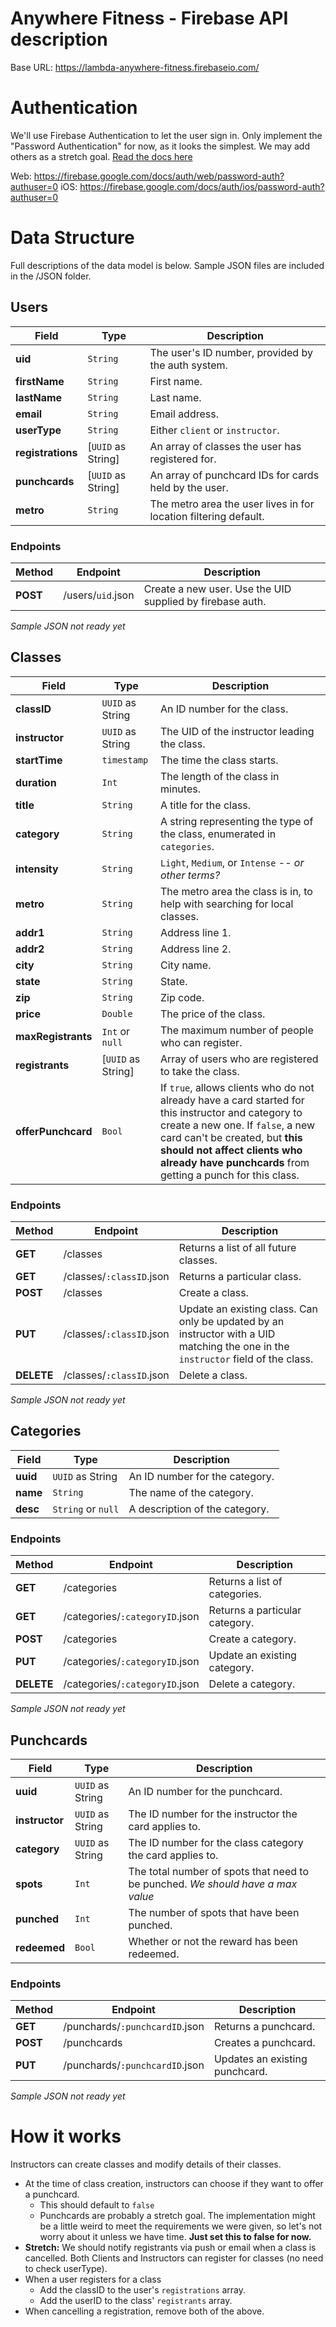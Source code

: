# Anywhere Fitness - Firebase API description

Base URL: https://lambda-anywhere-fitness.firebaseio.com/

# Authentication
We'll use Firebase Authentication to let the user sign in. Only implement the "Password Authentication" for now, as it looks the simplest. We may add others as a stretch goal. [Read the docs here](https://firebase.google.com/docs/auth/?authuser=0)

Web: https://firebase.google.com/docs/auth/web/password-auth?authuser=0
iOS: https://firebase.google.com/docs/auth/ios/password-auth?authuser=0

# Data Structure

Full descriptions of the data model is below. Sample JSON files are included in the /JSON folder.

## Users

| Field | Type | Description |
| ----- | ---- | ----------- |
| **uid** | `String` | The user's ID number, provided by the auth system. |
| **firstName** | `String` | First name. |
| **lastName** | `String` | Last name. |
| **email** | `String` | Email address. |
| **userType** | `String` | Either `client` or `instructor`. |
| **registrations** | [`UUID` as String] | An array of classes the user has registered for. |
| **punchcards** | [`UUID` as String] | An array of punchcard IDs for cards held by the user. |
| **metro** | `String` | The metro area the user lives in for location filtering default. |

### Endpoints
| Method | Endpoint | Description |
| ------ | -------- | ----------- |
| **POST** | /users/`uid`.json | Create a new user. Use the UID supplied by firebase auth. |

*Sample JSON not ready yet*

## Classes

| Field | Type | Description |
| ----- | ---- | ----------- |
| **classID** | `UUID` as String | An ID number for the class. |
| **instructor** | `UUID` as String | The UID of the instructor leading the class. |
| **startTime** | `timestamp` | The time the class starts. |
| **duration** | `Int` | The length of the class in minutes. |
| **title** | `String` | A title for the class. |
| **category** | `String` | A string representing the type of the class, enumerated in `categories`. |
| **intensity** | `String` | `Light`, `Medium`, or `Intense` -- *or other terms?* |
| **metro** | `String` | The metro area the class is in, to help with searching for local classes. |
| **addr1** | `String` | Address line 1. |
| **addr2** | `String` | Address line 2. |
| **city** | `String` | City name. |
| **state** | `String` | State. |
| **zip** | `String` | Zip code. |
| **price** | `Double` | The price of the class. |
| **maxRegistrants** | `Int` or `null` | The maximum number of people who can register. |
| **registrants** | [`UUID` as String] | Array of users who are registered to take the class. |
| **offerPunchcard** | `Bool` | If `true`, allows clients who do not already have a card started for this instructor and category to create a new one. If `false`, a new card can't be created, but **this should not affect clients who already have punchcards** from getting a punch for this class. |

### Endpoints
| Method | Endpoint | Description |
| ------ | -------- | ----------- |
| **GET** | /classes | Returns a list of all future classes. |
| **GET** | /classes/`:classID`.json | Returns a particular class. |
| **POST** | /classes | Create a class. |
| **PUT** | /classes/`:classID`.json | Update an existing class. Can only be updated by an instructor with a UID matching the one in the `instructor` field of the class. |
| **DELETE** | /classes/`:classID`.json | Delete a class. |

*Sample JSON not ready yet*

## Categories

| Field | Type | Description |
| ----- | ---- | ----------- |
| **uuid** | `UUID` as String | An ID number for the category. |
| **name** | `String` | The name of the category. |
| **desc** | `String` or `null` | A description of the category. |

### Endpoints
| Method | Endpoint | Description |
| ------ | -------- | ----------- |
| **GET** | /categories | Returns a list of categories. |
| **GET** | /categories/`:categoryID`.json | Returns a particular category. |
| **POST** | /categories | Create a category. |
| **PUT** | /categories/`:categoryID`.json | Update an existing category. |
| **DELETE** | /categories/`:categoryID`.json | Delete a category. |

*Sample JSON not ready yet*

## Punchcards

| Field | Type | Description |
| ----- | ---- | ----------- |
| **uuid** | `UUID` as String | An ID number for the punchcard. |
| **instructor** | `UUID` as String | The ID number for the instructor the card applies to. |
| **category** | `UUID` as String | The ID number for the class category the card applies to. |
| **spots** | `Int` | The total number of spots that need to be punched. *We should have a max value* |
| **punched** | `Int` | The number of spots that have been punched. |
| **redeemed** | `Bool` | Whether or not the reward has been redeemed. |

### Endpoints
| Method | Endpoint | Description |
| ------ | -------- | ----------- |
| **GET** | /punchards/`:punchcardID`.json | Returns a punchcard. |
| **POST** | /punchcards | Creates a punchcard. |
| **PUT** | /punchards/`:punchcardID`.json | Updates an existing punchcard. |

*Sample JSON not ready yet*

# How it works

Instructors can create classes and modify details of their classes.
- At the time of class creation, instructors can choose if they want to offer a punchcard.
  - This should default to `false`
  - Punchcards are probably a stretch goal. The implementation might be a little weird to meet the requirements we were given, so let's not worry about it unless we have time. **Just set this to false for now.**
- **Stretch:** We should notify registrants via push or email when a class is cancelled.
Both Clients and Instructors can register for classes (no need to check userType).
- When a user registers for a class
  - Add the classID to the user's `registrations` array.
  - Add the userID to the class' `registrants` array.
- When cancelling a registration, remove both of the above.
